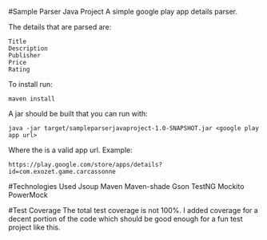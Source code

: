 #Sample Parser Java Project
A simple google play app details parser.

The details that are parsed are:

    Title
    Description
    Publisher
    Price
    Rating

To install run:
    
    maven install
    
A jar should be built that you can run with:

    java -jar target/sampleparserjavaproject-1.0-SNAPSHOT.jar <google play app url>
    
Where the <google play app url> is a valid app url. Example:

    https://play.google.com/store/apps/details?id=com.exozet.game.carcassonne
    

#Technologies Used
    Jsoup
    Maven
    Maven-shade
    Gson
    TestNG
    Mockito
    PowerMock
    
#Test Coverage
The total test coverage is not 100%. I added coverage for a decent portion of the code
which should be good enough for a fun test project like this.